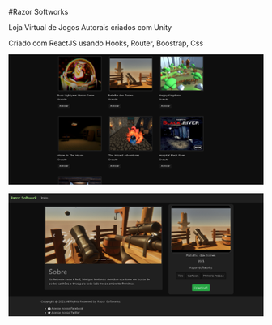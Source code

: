 #Razor Softworks

Loja Virtual de Jogos Autorais criados com Unity

Criado com ReactJS usando Hooks, Router, Boostrap, Css

![alt text](https://github.com/kevinsoares180/ReactJS-RazorSoftwork-Store/blob/main/razor.PNG?raw=true)

![alt text](https://github.com/kevinsoares180/ReactJS-RazorSoftwork-Store/blob/main/pag.PNG?raw=true)

